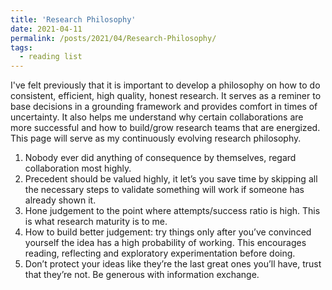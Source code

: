 ```yaml
---
title: 'Research Philosophy'
date: 2021-04-11
permalink: /posts/2021/04/Research-Philosophy/
tags:
  - reading list
---
```


I've felt previously that it is important to develop a philosophy on how to do consistent, efficient, high quality, honest research. It serves as a reminer to base decisions in a grounding framework and provides comfort in times of uncertainty. It also helps me understand why certain collaborations are more successful and how to build/grow research teams that are energized. This page will serve as my continuously evolving research philosophy.

1. Nobody ever did anything of consequence by themselves, regard collaboration most highly.
1. Precedent should be valued highly, it let’s you save time by skipping all the necessary steps to validate something will work if someone has already shown it.
1. Hone judgement to the point where attempts/success ratio is high. This is what research maturity is to me.
1. How to build better judgement: try things only after you’ve convinced yourself the idea has a high probability of working. This encourages reading, reflecting and exploratory experimentation before doing.
1. Don’t protect your ideas like they’re the last great ones you’ll have, trust that they’re not. Be generous with information exchange.

